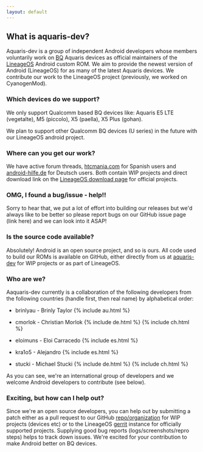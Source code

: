 ```yaml
---
layout: default
---
```


## What is aquaris-dev?

Aquaris-dev is a group of independent Android developers whose members voluntarily work on [BQ](https://www.bq.com/) Aquaris devices as official maintainers of the [LineageOS](https://github.com/lineageos) Android custom ROM. We aim to provide the newest version of Android (LineageOS) for as many of the latest Aquaris devices. We contribute our work to the LineageOS project (previously, we worked on CyanogenMod).

### Which devices do we support?

We only support Qualcomm based BQ devices like: Aquaris E5 LTE (vegetalte), M5 (piccolo), X5 (paella), X5 Plus (gohan). 

We plan to support other Qualcomm BQ devices (U series) in the future with our LineageOS android project. 

### Where can you get our work?

We have active forum threads, [htcmania.com](http://www.htcmania.com/forumdisplay.php?f=2091) for Spanish users and [android-hilfe.de](http://www.android-hilfe.de/forum/bq-forum.2047/) for Deutsch users. 
Both contain WIP projects and direct download link on the [LineageOS download page](https://download.lineageos.org) for official projects.

### OMG, I found a bug/issue - help!!

Sorry to hear that, we put a lot of effort into building our releases but we'd always like to be better so please report bugs on our GitHub issue page (link here) and we can look into it ASAP!

### Is the source code available?

Absolutely! Android is an open source project, and so is ours. All code used to build our ROMs is available on GitHub, either directly from us at [aquaris-dev](https://github.com/aquaris-dev) for WIP projects or as part of LineageOS.

### Who are we? 

Aaquaris-dev currently is a collaboration of the following developers from the following countries (handle first, then real name) by alphabetical order: 

- brinlyau - Brinly Taylor {% include au.html %}

- cmorlok - Christian Morlok {% include de.html %} {% include ch.html %}

- eloimuns - Eloi Carracedo {% include es.html %}

- kra1o5 - Alejandro {% include es.html %}

- stucki - Michael Stucki {% include de.html %} {% include ch.html %}

As you can see, we're an international group of developers and we welcome Android developers to contribute (see below). 

### Exciting, but how can I help out? 

Since we're an open source developers, you can help out by submitting a patch either as a pull request to our GitHub [repo/organization](https://github.com/aquaris-dev) for WIP projects (devices etc) or to the LineageOS [gerrit](https://review.lineageos.org/#/q/status:open) instance for officially supported projects. Supplying good bug reports (logs/screenshots/repro steps) helps to track down issues.  We're excited for your contribution to make Android better on BQ devices.
